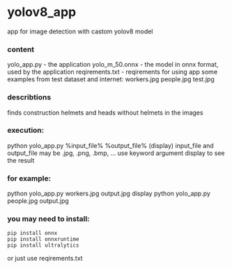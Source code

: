 # yolov8_app
app for image detection with castom yolov8 model

### content
yolo_app.py - the application
yolo_m_50.onnx - the model in onnx format, used by the application
reqirements.txt - reqirements for using app
some examples from test dataset and internet:
    workers.jpg
    people.jpg
    test.jpg

### describtions
finds construction helmets and heads without helmets in the images

### execution:
python yolo_app.py %input_file% %output_file% (display)
input_file and output_file may be .jpg, .png, .bmp, ...
use keyword argument display to see the result

### for example:
python yolo_app.py workers.jpg output.jpg display
python yolo_app.py people.jpg output.jpg

### you may need to install:
    pip install onnx
    pip install onnxruntime
    pip install ultralytics

or just use reqirements.txt
